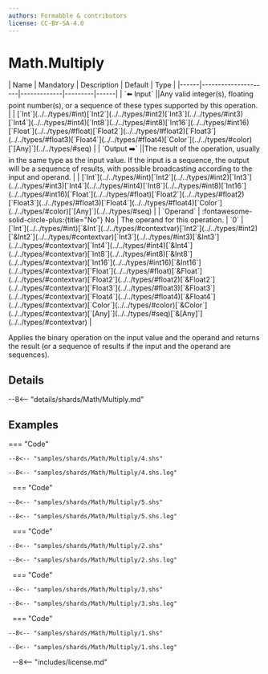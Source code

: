 ```yaml
---
authors: Formabble & contributors
license: CC-BY-SA-4.0
---
```



# Math.Multiply

<div class="sh-parameters" markdown="1">
| Name | Mandatory | Description | Default | Type |
|------|---------------------|-------------|---------|------|
| `⬅️ Input` ||Any valid integer(s), floating point number(s), or a sequence of these types supported by this operation. | | [`Int`](../../types/#int)[`Int2`](../../types/#int2)[`Int3`](../../types/#int3)[`Int4`](../../types/#int4)[`Int8`](../../types/#int8)[`Int16`](../../types/#int16)[`Float`](../../types/#float)[`Float2`](../../types/#float2)[`Float3`](../../types/#float3)[`Float4`](../../types/#float4)[`Color`](../../types/#color)[`[Any]`](../../types/#seq) |
| `Output ➡️` ||The result of the operation, usually in the same type as the input value. If the input is a sequence, the output will be a sequence of results, with possible broadcasting according to the input and operand. | | [`Int`](../../types/#int)[`Int2`](../../types/#int2)[`Int3`](../../types/#int3)[`Int4`](../../types/#int4)[`Int8`](../../types/#int8)[`Int16`](../../types/#int16)[`Float`](../../types/#float)[`Float2`](../../types/#float2)[`Float3`](../../types/#float3)[`Float4`](../../types/#float4)[`Color`](../../types/#color)[`[Any]`](../../types/#seq) |
| `Operand` | :fontawesome-solid-circle-plus:{title="No"} No  | The operand for this operation. | `0` | [`Int`](../../types/#int)[`&Int`](../../types/#contextvar)[`Int2`](../../types/#int2)[`&Int2`](../../types/#contextvar)[`Int3`](../../types/#int3)[`&Int3`](../../types/#contextvar)[`Int4`](../../types/#int4)[`&Int4`](../../types/#contextvar)[`Int8`](../../types/#int8)[`&Int8`](../../types/#contextvar)[`Int16`](../../types/#int16)[`&Int16`](../../types/#contextvar)[`Float`](../../types/#float)[`&Float`](../../types/#contextvar)[`Float2`](../../types/#float2)[`&Float2`](../../types/#contextvar)[`Float3`](../../types/#float3)[`&Float3`](../../types/#contextvar)[`Float4`](../../types/#float4)[`&Float4`](../../types/#contextvar)[`Color`](../../types/#color)[`&Color`](../../types/#contextvar)[`[Any]`](../../types/#seq)[`&[Any]`](../../types/#contextvar) |

</div>

Applies the binary operation on the input value and the operand and returns the result (or a sequence of results if the input and the operand are sequences).

## Details

--8<-- "details/shards/Math/Multiply.md"


## Examples

=== "Code"

  ```x86asm linenums="1"
  --8<-- "samples/shards/Math/Multiply/4.shs"
  ```

  ```
  --8<-- "samples/shards/Math/Multiply/4.shs.log"
  ```
&nbsp;
=== "Code"

  ```x86asm linenums="1"
  --8<-- "samples/shards/Math/Multiply/5.shs"
  ```

  ```
  --8<-- "samples/shards/Math/Multiply/5.shs.log"
  ```
&nbsp;
=== "Code"

  ```x86asm linenums="1"
  --8<-- "samples/shards/Math/Multiply/2.shs"
  ```

  ```
  --8<-- "samples/shards/Math/Multiply/2.shs.log"
  ```
&nbsp;
=== "Code"

  ```x86asm linenums="1"
  --8<-- "samples/shards/Math/Multiply/3.shs"
  ```

  ```
  --8<-- "samples/shards/Math/Multiply/3.shs.log"
  ```
&nbsp;
=== "Code"

  ```x86asm linenums="1"
  --8<-- "samples/shards/Math/Multiply/1.shs"
  ```

  ```
  --8<-- "samples/shards/Math/Multiply/1.shs.log"
  ```
&nbsp;
--8<-- "includes/license.md"

